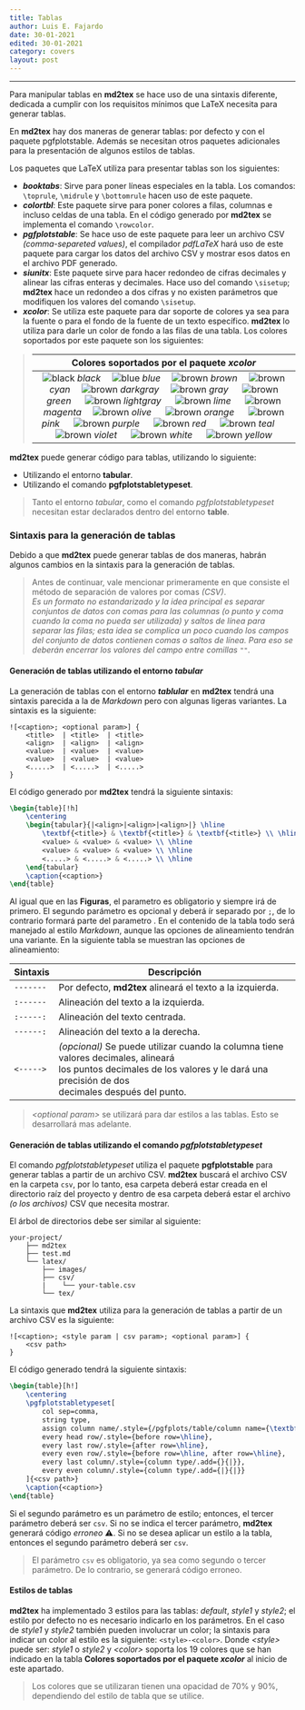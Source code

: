 ```yaml
---
title: Tablas
author: Luis E. Fajardo
date: 30-01-2021
edited: 30-01-2021
category: covers
layout: post
---
```


***

Para manipular tablas en **md2tex** se hace uso de una sintaxis diferente, dedicada a cumplir con
los requisitos mínimos que LaTeX necesita para generar tablas.

En **md2tex** hay dos maneras de generar tablas: por defecto y con el paquete pgfplotstable. Además
se necesitan otros paquetes adicionales para la presentación de algunos estilos de tablas.

Los paquetes que LaTeX utiliza para presentar tablas son los siguientes:
- **_booktabs_**: Sirve para poner líneas especiales en la tabla. Los comandos: `\toprule`, `\midrule` y `\bottomrule` hacen uso de este paquete.
- **_colortbl_**: Este paquete sirve para poner colores a filas, columnas e incluso celdas de una tabla. En el código generado por **md2tex** se implementa el comando `\rowcolor`.
- **_pgfplotstable_**: Se hace uso de este paquete para leer un archivo CSV _(comma-separeted values)_, el compilador _pdfLaTeX_ hará uso de este paquete para cargar los datos del archivo CSV y mostrar esos datos en el archivo PDF generado.
- **_siunitx_**: Este paquete sirve para hacer redondeo de cifras decimales y alinear las cifras enteras y decimales. Hace uso del comando `\sisetup`; **md2tex** hace un redondeo a dos cifras y no existen parámetros que modifiquen los valores del comando `\sisetup`.
- **_xcolor_**: Se utiliza este paquete para dar soporte de colores ya sea para la fuente o para el fondo de la fuente de un texto específico. **md2tex** lo utiliza para darle un color de fondo a las filas de una tabla. Los colores soportados por este paquete son los siguientes:
> Colores soportados por el paquete _xcolor_ |
> :-----------------------------------------:|
> ![black](https://via.placeholder.com/30x15/000000/000000?text=+) _black_ &emsp;![blue](https://via.placeholder.com/30x15/0000FF/000000?text=+) _blue_ &emsp;![brown](https://via.placeholder.com/30x15/A52A2A/000000?text=+) _brown_ &emsp;![brown](https://via.placeholder.com/30x15/00FFFF/000000?text=+) _cyan_ &emsp;![brown](https://via.placeholder.com/30x15/A9A9A9/000000?text=+) _darkgray_ &emsp;![brown](https://via.placeholder.com/30x15/808080/000000?text=+) _gray_ &emsp; ![brown](https://via.placeholder.com/30x15/008000/000000?text=+) _green_  &emsp; ![brown](https://via.placeholder.com/30x15/D3D3D3/000000?text=+) _lightgray_ &emsp; ![brown](https://via.placeholder.com/30x15/00FF00/000000?text=+) _lime_ &emsp; ![brown](https://via.placeholder.com/30x15/FF00FF/000000?text=+) _magenta_ &emsp;![brown](https://via.placeholder.com/30x15/808000/000000?text=+) _olive_ &emsp; ![brown](https://via.placeholder.com/30x15/FFA500/000000?text=+) _orange_ &emsp; ![brown](https://via.placeholder.com/30x15/F7BFBE/000000?text=+) _pink_ &emsp; ![brown](https://via.placeholder.com/30x15/800080/000000?text=+) _purple_ &emsp; ![brown](https://via.placeholder.com/30x15/FF0000/000000?text=+) _red_ &emsp; ![brown](https://via.placeholder.com/30x15/008080/000000?text=+) _teal_ &emsp; ![brown](https://via.placeholder.com/30x15/7F00FF/000000?text=+) _violet_ &emsp; ![brown](https://via.placeholder.com/30x15/FFFFFF/000000?text=+) _white_ &emsp; ![brown](https://via.placeholder.com/30x15/FFFF00/000000?text=+) _yellow_|  

**md2tex** puede generar código para tablas, utilizando lo siguiente: 
- Utilizando el entorno  **tabular**.
- Utilizando el comando **pgfplotstabletypeset**.

> <i class="fas fa-info-circle fa-1x"></i> Tanto el entorno _tabular_, como el comando _pgfplotstabletypeset_ necesitan estar declarados dentro del entorno **table**.

### Sintaxis para la generación de tablas

Debido a que **md2tex** puede generar tablas de dos maneras, habrán algunos cambios en la sintaxis
para la generación de tablas.

> Antes de continuar, vale mencionar primeramente en que consiste el método de separación de valores por comas _(CSV)_.  
>_<i class="fas fa-quote-left fa-sm"></i> Es un formato no estandarizado y la idea principal es separar conjuntos de datos con comas para las columnas (o punto y coma cuando la coma no pueda ser utilizada) y saltos de línea para separar las filas; esta idea se complica un poco cuando los campos del conjunto de datos contienen comas o saltos de línea. Para eso se deberán encerrar los valores del campo entre comillas `""`. <i class="fas fa-quote-right fa-sm"></i>_

#### Generación de tablas utilizando el entorno _tabular_

La generación de tablas con el entorno __*tablular*__ en **md2tex** tendrá una sintaxis parecida a la de
_Markdown_ pero con algunas ligeras variantes. La sintaxis es la siguiente:

```
![<caption>; <optional param>] {
    <title>  | <title>  | <title>
    <align>  | <align>  | <align>
    <value>  | <value>  | <value>
    <value>  | <value>  | <value>
    <.....>  | <.....>  | <.....>
}
```
El código generado por **md2tex** tendrá la siguiente sintaxis:

```tex
\begin{table}[!h]
    \centering
    \begin{tabular}{|<align>|<align>|<align>|} \hline
        \textbf{<title>} & \textbf{<title>} & \textbf{<title>} \\ \hline
        <value> & <value> & <value> \\ \hline
        <value> & <value> & <value> \\ \hline
        <.....> & <.....> & <.....> \\ \hline
    \end{tabular}
    \caption{<caption>}
\end{table}
```

Al igual que en las **Figuras**, el parametro _<caption>_ es obligatorio y siempre irá de primero. El 
segundo parámetro es opcional y deberá ír separado por `;`, de lo contrario formará parte del parametro 
_<caption>_. En el contenido de la tabla todo será manejado al estilo *Markdown*, aunque las opciones 
de alineamiento tendrán una variante. En la siguiente tabla se muestran las opciones de alineamiento:

Sintaxis   |  Descripción
-----------|--------------
`-------`  | Por defecto, **md2tex** alineará el texto a la izquierda.
`:------`  | Alineación del texto a la izquierda.
`:-----:`  | Alineación del texto centrada.
`------:`  | Alineación del texto a la derecha.
`<----->`  | _(opcional)_ Se puede utilizar cuando la columna tiene valores decimales, alineará <br> los puntos decimales de los valores y le dará una precisión de dos <br> decimales después del punto.

> <i class="fas fa-info-circle fa-1x"></i> _\<optional param\>_ se utilizará para dar estilos a las tablas. Esto se desarrollará mas adelante.

#### Generación de tablas utilizando el comando _pgfplotstabletypeset_

El comando _pgfplotstabletypeset_ utiliza el paquete **pgfplotstable** para generar tablas a partir
de un archivo CSV. **md2tex** buscará el archivo CSV en la carpeta `csv`, por lo tanto, esa carpeta
deberá estar creada en el directorio raíz del proyecto y dentro de esa carpeta deberá estar el archivo 
_(o los archivos)_ CSV que necesita mostrar.

El árbol de directorios debe ser similar al siguiente:
```
your-project/
    ├── md2tex
    ├── test.md
    └── latex/
        ├── images/
        ├── csv/
        |    └── your-table.csv    
        └── tex/
```

La sintaxis que **md2tex** utiliza para la generación de tablas a partir de un archivo CSV es la siguiente:

```
![<caption>; <style param | csv param>; <optional param>] {
    <csv path>
}
```
El código generado tendrá la siguiente sintaxis:

```tex
\begin{table}[h!]
    \centering
    \pgfplotstabletypeset[
        col sep=comma,
        string type,
        assign column name/.style={/pgfplots/table/column name={\textbf{#1}}},
        every head row/.style={before row=\hline},
        every last row/.style={after row=\hline},
        every even row/.style={before row=\hline, after row=\hline},
        every last column/.style={column type/.add={}{|}},
        every even column/.style={column type/.add={|}{|}}
    ]{<csv path>}
    \caption{<caption>}
\end{table}
```
Si el segundo parámetro es un parámetro de estilo; entonces, el tercer parámetro deberá
ser `csv`. Si no se indica el tercer parámetro, **md2tex** generará código _erroneo_ :warning:.
Si no se desea aplicar un estilo a la tabla, entonces el segundo parámetro deberá ser `csv`.
> <i class="fas fa-info-circle fa-1x"></i> El parámetro `csv` es obligatorio, ya sea como segundo o tercer parámetro. De lo contrario, se generará código erroneo.

#### Estilos de tablas

**md2tex** ha implementado 3 estilos para las tablas: _default_, _style1_ y _style2_; el estilo
por defecto no es necesario indicarlo en los parámetros. En el caso de _style1_ y _style2_ también
pueden involucrar un color; la sintaxis para indicar un color al estilo es la siguiente: 
`<style>-<color>`.
Donde *\<style\>* puede ser: _style1_ o _style2_ y *\<color\>* soporta los 19 colores que se han indicado
en la tabla **Colores soportados por el paquete _xcolor_** al inicio de este apartado.
> <i class="fas fa-info-circle fa-1x"></i> Los colores que se utilizaran tienen una opacidad de 70% y 90%, dependiendo del estilo de tabla que se utilice.